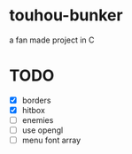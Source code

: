 # touhou-bunker
a fan made project in C

# TODO

- [x] borders
- [x] hitbox
- [ ] enemies
- [ ] use opengl
- [ ] menu font array
